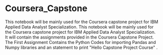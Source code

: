 # Coursera_Capstone
This notebook will be mainly used for the Coursera capstone project for IBM Applied Data Analyst Specialization.
This notebook will be mainly used for the Coursera capstone project for IBM Applied Data Analyst Specialization. It will contain the assignments provided in the Coursera Capstone Project. The First Assignment Contains the Python Codes for importing Pandas and Numpy libraries and an statement to print "Hello Capstone Project Course" .
